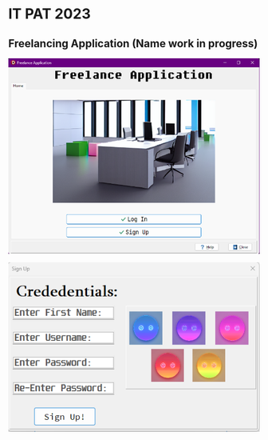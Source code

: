 # IT PAT 2023

## Freelancing Application (Name work in progress)

![Home Page](PAT2023_Fase2_JonesGustav/images/demo/Home%20Page.png)

![Sign In](PAT2023_Fase2_JonesGustav/images/demo/Sign%20In.png)
